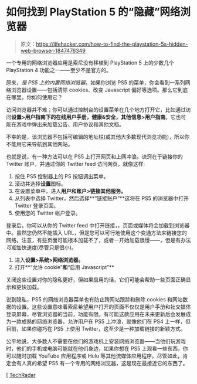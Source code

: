 # 如何找到 PlayStation 5 的“隐藏”网络浏览器

> 原文：<https://lifehacker.com/how-to-find-the-playstation-5s-hidden-web-browser-1847476349>

一个专用的网络浏览器应用是索尼没有移植到 PlayStation 5 上的少数几个 PlayStation 4 功能之一——至少不是官方的。

原来，*是 PS5 上的内置网络浏览器*。如果你浏览 PS5 的菜单，你会看到一系列网络浏览器设置——包括清除 cookies、改变 Javascript 偏好等选项。那么它到底在哪里，你如何使用它？



访问浏览器并不难；你可以通过控制台的设置菜单在几个地方打开它，比如通过访问**设置>用户指南下的在线用户手册，健康&安全，其他信息>用户指南**。它也可能在游戏中弹出来加载公告、用户协议和其他文档。

不幸的是，该浏览器不包括可编辑的地址栏(或其他大多数现代浏览功能)，所以你不能用它来导航到其他网站。

也就是说，有一种方法可以在 PS5 上打开网页和上网冲浪。诀窍在于链接你的 Twitter 账户，并通过你的 Twitter feed 访问网页，就像这样:

1.  按住 PS5 控制器上的 PS 按钮调出菜单。
2.  滚动并选择**设置**图标。
3.  在设置菜单中，进入**用户和账户>链接其他服务。**
4.  从列表中选择 Twitter，然后选择**“链接账户”**这将在 PS5 的浏览器中打开 Twitter 登录页面。
5.  使用您的 Twitter 帐户登录。

登录后，你可以从你的 Twitter feed 中打开链接，，页面或媒体将会加载到浏览器中。虽然您仍然不能插入 URL，但是您可以可行地使用这个变通方法来链接您的网络。注意，有些页面可能根本加载不了，或者一开始加载很慢——，但是有办法*可能*加快速度(尽管只是很小)。

1.  进入**设置>系统>网络浏览器。**
2.  打开**“允许 cookie”**和**“启用 Javascript”**

关闭这些设置对你的隐私更好，但如果启用的话，它们可能会帮助一些页面正确显示和更快加载。

说到隐私，PS5 的网络浏览器菜单也有防止跨网站跟踪和删除 cookies 和网站数据的设置。这些设置意味着索尼希望用户打开的页面不仅仅是用户手册和社交媒体登录屏幕，尽管浏览器的当前，功能有限。有可能这款应用在未来更新后会发展成为一款成熟的网络浏览器，允许用户在 PS5 上冲浪，就像他们在 PS4 上一样，但目前，如果你碰巧在 PS5 上使用 Twitter，这至少是一种加载链接的新颖方式。

公平地说，大多数人不需要在他们的游戏机上安装网络浏览器——当他们玩游戏时，他们的手机或电脑可能就在他们身边，如果你想在 PS5 上观看一些东西，你可以随时加载 YouTube 应用程序或 Hulu 等其他流媒体应用程序。尽管如此，肯定会有人真的希望 PS5 有一个专用的网络浏览器，这是现在最接近它的东西了。

[ [TechRadar](https://www.techradar.com/news/theres-a-secret-web-browser-hidden-on-ps5-heres-how-to-access-it)